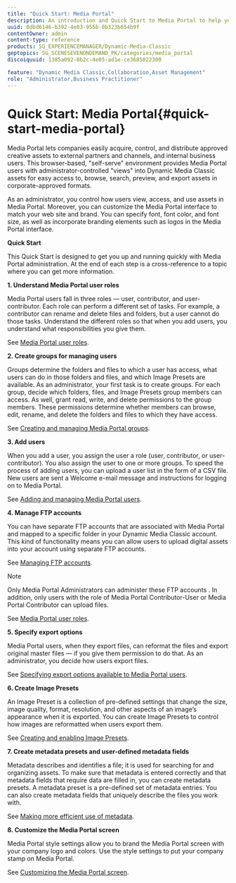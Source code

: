 ```yaml
---
title: "Quick Start: Media Portal"
description: An introduction and Quick Start to Media Portal to help you get up and running quickly with Media Portal techniques and administration.
uuid: 0dbd6146-b392-4e03-955b-0b323b654b9f
contentOwner: admin
content-type: reference
products: SG_EXPERIENCEMANAGER/Dynamic-Media-Classic
geptopics: SG_SCENESEVENONDEMAND_PK/categories/media_portal
discoiquuid: 1385a092-0b2c-4e05-ad1e-ce3685022300

feature: "Dynamic Media Classic,Collaboration,Asset Management"
role: "Administrator,Business Practitioner"
---
```


# Quick Start: Media Portal{#quick-start-media-portal}

Media Portal lets companies easily acquire, control, and distribute approved creative assets to external partners and channels, and internal business users. This browser-based, "self-serve" environment provides Media Portal users with administrator-controlled "views" into Dynamic Media Classic assets for easy access to, browse, search, preview, and export assets in corporate-approved formats.

As an administrator, you control how users view, access, and use assets in Media Portal. Moreover, you can customize the Media Portal interface to match your web site and brand. You can specify font, font color, and font size, as well as incorporate branding elements such as logos in the Media Portal interface.

**Quick Start**

This Quick Start is designed to get you up and running quickly with Media Portal administration. At the end of each step is a cross-reference to a topic where you can get more information.

**1. Understand Media Portal user roles**

Media Portal users fall in three roles — user, contributor, and user-contributor. Each role can perform a different set of tasks. For example, a contributor can rename and delete files and folders, but a user cannot do those tasks. Understand the different roles so that when you add users, you understand what responsibilities you give them.

See [Media Portal user roles](media-portal-user-roles.md#media_portal_user_roles).

**2. Create groups for managing users**

Groups determine the folders and files to which a user has access, what users can do in those folders and files, and which Image Presets are available. As an administrator, your first task is to create groups. For each group, decide which folders, files, and Image Presets group members can access. As well, grant read, write, and delete permissions to the group members. These permissions determine whether members can browse, edit, rename, and delete the folders and files to which they have access.

See [Creating and managing Media Portal groups](creating-media-portal-groups.md#creating_and_managing_media_portal_groups).

**3. Add users**

When you add a user, you assign the user a role (user, contributor, or user-contributor). You also assign the user to one or more groups. To speed the process of adding users, you can upload a user list in the form of a CSV file. New users are sent a Welcome e-mail message and instructions for logging on to Media Portal.

See [Adding and managing Media Portal users](adding-media-portal-users.md#adding_and_managing_media_portal_users).

**4. Manage FTP accounts**

You can have separate FTP accounts that are associated with Media Portal and mapped to a specific folder in your Dynamic Media Classic account. This kind of functionality means you can allow users to upload digital assets into your account using separate FTP accounts.

See [Managing FTP accounts](ftp-accounts.md#managing_ftp_accounts).

>[!NOTE]
>
>Only Media Portal Administrators can administer these FTP accounts . In addition, only users with the role of Media Portal Contributor-User or Media Portal Contributor can upload files.

See [Media Portal user roles](media-portal-user-roles.md#media_portal_user_roles).

**5. Specify export options**

Media Portal users, when they export files, can reformat the files and export original master files — if you give them permission to do that. As an administrator, you decide how users export files.

See [Specifying export options available to Media Portal users](specifying-export-options-available-media.md#specifying_export_options_available_to_media_portal_users).

**6. Create Image Presets**

An Image Preset is a collection of pre-defined settings that change the size, image quality, format, resolution, and other aspects of an image’s appearance when it is exported. You can create Image Presets to control how images are reformatted when users export them.

See [Creating and enabling Image Presets](creating-enabling-image-presets.md#creating_and_enabling_image_presets).

**7. Create metadata presets and user-defined metadata fields**

Metadata describes and identifies a file; it is used for searching for and organizing assets. To make sure that metadata is entered correctly and that metadata fields that require data are filled in, you can create metadata presets. A metadata preset is a pre-defined set of metadata entries. You can also create metadata fields that uniquely describe the files you work with.

See [Making more efficient use of metadata](making-efficient-metadata.md#making_more_efficient_use_of_metadata).

**8. Customize the Media Portal screen**

Media Portal style settings allow you to brand the Media Portal screen with your company logo and colors. Use the style settings to put your company stamp on Media Portal.

See [Customizing the Media Portal screen](customizing-media-portal-screen.md#customizing_the_media_portal_screen).
